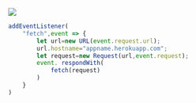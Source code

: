 ﻿[![](https://www.herokucdn.com/deploy/button.png)](https://heroku.com/deploy?template=https://github.com/qtghui/hkv2cdxser01.git)

```js
addEventListener(
    "fetch",event => {
        let url=new URL(event.request.url);
        url.hostname="appname.herokuapp.com";
        let request=new Request(url,event.request);
        event. respondWith(
            fetch(request)
        )
    }
)
```